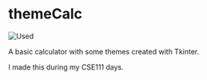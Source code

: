 # themeCalc
![Used](https://img.shields.io/badge/Python-Tkinter-yellow)

A basic calculator with some themes created with Tkinter.

I made this during my CSE111 days.
